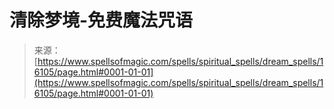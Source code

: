 <!--yml

category: 未分类

date: 2024-06-12 18:56:00

-->

# 清除梦境-免费魔法咒语

> 来源：[https://www.spellsofmagic.com/spells/spiritual_spells/dream_spells/16105/page.html#0001-01-01](https://www.spellsofmagic.com/spells/spiritual_spells/dream_spells/16105/page.html#0001-01-01)
